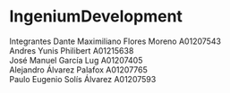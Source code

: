 # IngeniumDevelopment

Integrantes
	Dante Maximiliano Flores Moreno				A01207543 <br />
	Andres Yunis Philibert					A01215638 <br />
	José Manuel García Lug					A01207405 <br />
	Alejandro Álvarez Palafox				A01207765 <br />
	Paulo Eugenio Solís Álvarez				A01207593 <br />
	

	
